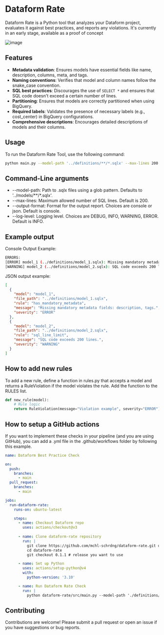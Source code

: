 # Dataform Rate

Dataform Rate is a Python tool that analyzes your Dataform project, evaluates it against best practices, and reports any violations.
It's currently in an early stage, available as a proof of concept 

![image](https://github.com/user-attachments/assets/1b0895ff-a52b-4ca2-b791-5a1a55e3aec6)

## Features

- **Metadata validation**: Ensures models have essential fields like name, description, columns, meta, and tags.
- **Naming conventions**: Verifies that model and column names follow the snake_case convention.
- **SQL best practices**: Discourages the use of `SELECT *` and ensures that SQL code doesn't exceed a certain number of lines.
- **Partitioning**: Ensures that models are correctly partitioned when using BigQuery.
- **Required labels**: Validates the presence of necessary labels (e.g., cost_center) in BigQuery configurations.
- **Comprehensive descriptions**: Encourages detailed descriptions of models and their columns.

## Usage

To run the Dataform Rate Tool, use the following command:

```bash
python main.py --model-path '../definitions/**/*.sqlx' --max-lines 200 --output-format console
```

## Command-Line arguments
- --model-path: Path to .sqlx files using a glob pattern. Defaults to '../models/**/*.sqlx'.
- --max-lines: Maximum allowed number of SQL lines. Default is 200.
- --output-format: Format for the output report. Choices are console or json. Default is console.
- --log-level: Logging level. Choices are DEBUG, INFO, WARNING, ERROR. Default is INFO.

## Example output
Console Output Example:

```bash
ERRORS:
[ERROR] model_1 (../definitions/model_1.sqlx): Missing mandatory metadata fields: description, tags.
[WARNING] model_2 (../definitions/model_2.sqlx): SQL code exceeds 200 lines.
```

JSON output example:
```json
[
  {
    "model": "model_1",
    "file_path": "../definitions/model_1.sqlx",
    "rule": "has_mandatory_metadata",
    "message": "Missing mandatory metadata fields: description, tags.",
    "severity": "ERROR"
  },
  {
    "model": "model_2",
    "file_path": "../definitions/model_2.sqlx",
    "rule": "sql_line_limit",
    "message": "SQL code exceeds 200 lines.",
    "severity": "WARNING"
  }
]
```

## How to add new rules
To add a new rule, define a function in rules.py that accepts a model and returns a RuleViolation if the model violates the rule. Add the function to the RULES list.

```python
def new_rule(model):
    # Rule logic
    return RuleViolation(message="Violation example", severity="ERROR")
```

## How to setup a GitHub actions

If you want to implement these checks in your pipeline (and you are using GitHub), you can add a .yml file in the .github/workflows folder by following this example.

```yaml
name: Dataform Best Practice Check

on:
  push:
    branches:
      - main
  pull_request:
    branches:
      - main

jobs:
  run-dataform-rate:
    runs-on: ubuntu-latest

    steps:
      - name: Checkout Dataform repo
        uses: actions/checkout@v3
      
      - name: Clone dataform-rate repository
        run: |
          git clone https://github.com/mchl-schrdng/dataform-rate.git dataform-rate
          cd dataform-rate
          git checkout 0.1.1 # release you want to use

      - name: Set up Python
        uses: actions/setup-python@v4
        with:
          python-version: '3.10'

      - name: Run Dataform Rate Check
        run: |
          python dataform-rate/src/main.py --model-path './definitions/**/*.sqlx' --output-format console
```

## Contributing
Contributions are welcome! Please submit a pull request or open an issue if you have suggestions or bug reports.
